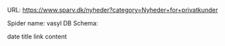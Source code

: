 URL: https://www.sparv.dk/nyheder?category=Nyheder+for+privatkunder

Spider name: vasyl
DB Schema:

date
title
link
content
